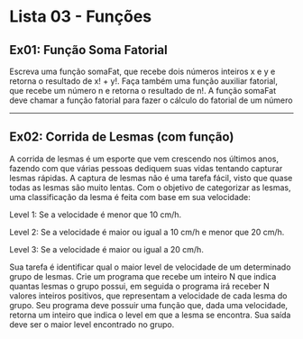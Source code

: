 # Lista 03 - Funções

## Ex01: Função Soma Fatorial

Escreva uma função somaFat, que recebe dois números inteiros x e y e retorna o
resultado de x! + y!. Faça também uma função auxiliar fatorial, que recebe um
número n e retorna o resultado de n!. A função somaFat deve chamar a função fatorial
para fazer o cálculo do fatorial de um número

---

## Ex02: Corrida de Lesmas (com função)

A corrida de lesmas é um esporte que vem crescendo nos últimos anos, fazendo com que
várias pessoas dediquem suas vidas tentando capturar lesmas rápidas. A captura de
lesmas não é uma tarefa fácil, visto que quase todas as lesmas são muito lentas. Com
o objetivo de categorizar as lesmas, uma classificação da lesma é feita com base em
sua velocidade:

Level 1: Se a velocidade é menor que 10 cm/h.

Level 2: Se a velocidade é maior ou igual a 10 cm/h e menor que 20 cm/h.

Level 3: Se a velocidade é maior ou igual a 20 cm/h.

Sua tarefa é identificar qual o maior level de velocidade de um determinado grupo de
lesmas. Crie um programa que recebe um inteiro N que indica quantas lesmas o grupo
possui, em seguida o programa irá receber N valores inteiros positivos, que
representam a velocidade de cada lesma do grupo. Seu programa deve possuir uma função
que, dada uma velocidade, retorna um inteiro que indica o level em que a lesma se
encontra. Sua saída deve ser o maior level encontrado no grupo.